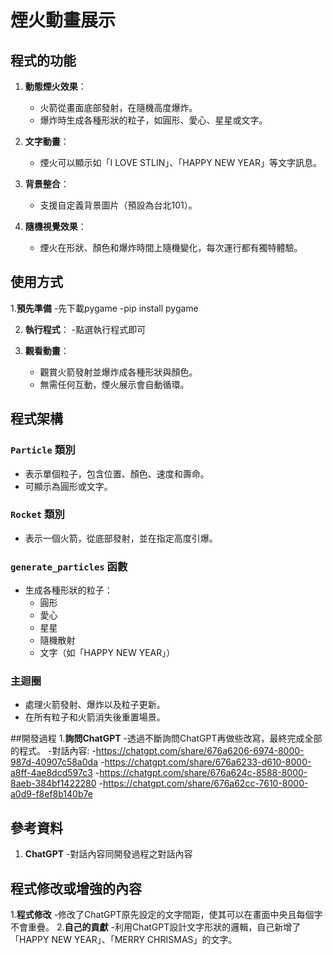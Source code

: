 # 煙火動畫展示


## 程式的功能
1. **動態煙火效果**：
   - 火箭從畫面底部發射，在隨機高度爆炸。
   - 爆炸時生成各種形狀的粒子，如圓形、愛心、星星或文字。

2. **文字動畫**：
   - 煙火可以顯示如「I LOVE STLIN」、「HAPPY NEW YEAR」等文字訊息。

3. **背景整合**：
   - 支援自定義背景圖片（預設為台北101）。

4. **隨機視覺效果**：
   - 煙火在形狀、顏色和爆炸時間上隨機變化，每次運行都有獨特體驗。


## 使用方式
1.**預先準備**
  -先下載pygame
  -pip install pygame
  
2. **執行程式**：
   -點選執行程式即可

3. **觀看動畫**：
   - 觀賞火箭發射並爆炸成各種形狀與顏色。
   - 無需任何互動，煙火展示會自動循環。

## 程式架構

### `Particle` 類別
- 表示單個粒子，包含位置、顏色、速度和壽命。
- 可顯示為圓形或文字。

### `Rocket` 類別
- 表示一個火箭，從底部發射，並在指定高度引爆。

### `generate_particles` 函數
- 生成各種形狀的粒子：
  - 圓形
  - 愛心
  - 星星
  - 隨機散射
  - 文字（如「HAPPY NEW YEAR」）

### 主迴圈
- 處理火箭發射、爆炸以及粒子更新。
- 在所有粒子和火箭消失後重置場景。
  
##開發過程
1.**詢問ChatGPT**
  -透過不斷詢問ChatGPT再做些改寫，最終完成全部的程式。
  -對話內容:
   -https://chatgpt.com/share/676a6206-6974-8000-987d-40907c58a0da
   -https://chatgpt.com/share/676a6233-d610-8000-a8ff-4ae8dcd597c3
   -https://chatgpt.com/share/676a624c-8588-8000-8aeb-384bf1422280
   -https://chatgpt.com/share/676a62cc-7610-8000-a0d9-f8ef8b140b7e

## 參考資料
1. **ChatGPT**
   -對話內容同開發過程之對話內容

## 程式修改或增強的內容
1.**程式修改**
  -修改了ChatGPT原先設定的文字間距，使其可以在畫面中央且每個字不會重疊。
2.**自己的貢獻**
  -利用ChatGPT設計文字形狀的邏輯，自己新增了「HAPPY NEW YEAR」、「MERRY CHRISMAS」的文字。

